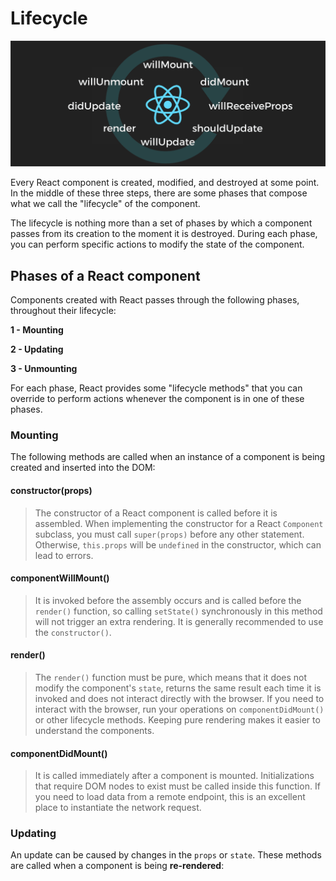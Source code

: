 # Lifecycle

![](/images/image_013.png)

Every React component is created, modified, and destroyed at some point. In the middle of these three steps, there are some phases that compose what we call the "lifecycle" of the component.

The lifecycle is nothing more than a set of phases by which a component passes from its creation to the moment it is destroyed. During each phase, you can perform specific actions to modify the state of the component.

## Phases of a React component

Components created with React passes through the following phases, throughout their lifecycle:

**1 - Mounting**

**2 - Updating**

**3 - Unmounting**

For each phase, React provides some "lifecycle methods" that you can override to perform actions whenever the component is in one of these phases.

### Mounting

The following methods are called when an instance of a component is being created and inserted into the DOM:

#### constructor(props)
> The constructor of a React component is called before it is assembled. When implementing the constructor for a React `Component` subclass, you must call `super(props)` before any other statement. Otherwise, `this.props` will be `undefined` in the constructor, which can lead to errors.

#### componentWillMount()
> It is invoked before the assembly occurs and is called before the `render()` function, so calling `setState()` synchronously in this method will not trigger an extra rendering. It is generally recommended to use the `constructor()`.

#### render()
> The `render()` function must be pure, which means that it does not modify the component's `state`, returns the same result each time it is invoked and does not interact directly with the browser. If you need to interact with the browser, run your operations on `componentDidMount()` or other lifecycle methods. Keeping pure rendering makes it easier to understand the components.

#### componentDidMount()
> It is called immediately after a component is mounted. Initializations that require DOM nodes to exist must be called inside this function. If you need to load data from a remote endpoint, this is an excellent place to instantiate the network request.

### Updating

An update can be caused by changes in the `props` or `state`. These methods are called when a component is being **re-rendered**:
